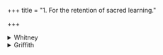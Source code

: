 +++
title = "1. For the retention of sacred learning."

+++

<details><summary>Whitney</summary>

### Comment
The hymn is found also near the beginning of Pāipp. i. MS. (iv. 12. 1 end) has the first two verses. It is called in Kāuś. (7. 8; 139. 10) triṣaptīya, from its second word; but it is further styled (as prescribed in 7. 8) briefly pūrva 'first,' and generally quoted by that name. It is used in the ceremony for "production of wisdom" (medhājanana: 10. 1), and in those for the welfare of a Vedic student (11. 1); further, with various other passages, in that of entrance upon Vedic study (139. 10); and it is also referred to, in an obscure way (probably as representing the whole Veda of which it is the beginning), in a number of other rites with which it has no apparent connection (12. 10; 14. 1; 18. 19; 25. 4; 32. 28); finally (13. 1, note), it is reckoned as belonging to the varcasya gaṇa. And the comm. ⌊p. 5, end⌋ quotes it as used by a pariśiṣṭa (5. 3) in the puṣpabhiṣeka of a king. The Vāit. takes no notice of it.


### Translations
Translated: Weber, iv. 393; Griffith, i. 1.
</details>

<details><summary>Griffith</summary>

A prayer to Vachaspati for divine illumination and help.
</details>
